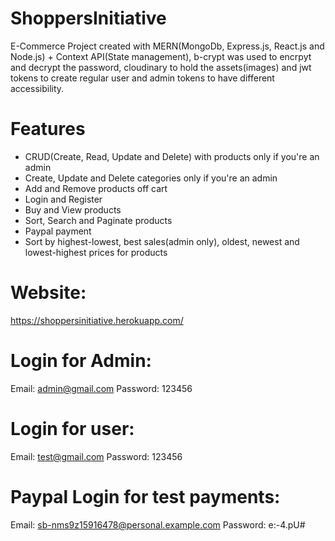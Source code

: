 # ShoppersInitiative
E-Commerce Project created with MERN(MongoDb, Express.js, React.js and Node.js) + Context API(State management), b-crypt was used to encrpyt and decrypt the password, cloudinary to hold the assets(images) and jwt tokens to create regular user and admin tokens to have different accessibility.

# Features
- CRUD(Create, Read, Update and Delete) with products only if you're an admin
- Create, Update and Delete categories only if you're an admin
- Add and Remove products off cart
- Login and Register
- Buy and View products
- Sort, Search and Paginate products
- Paypal payment
- Sort by highest-lowest, best sales(admin only), oldest, newest and lowest-highest prices for products
# Website: 
https://shoppersinitiative.herokuapp.com/

# Login for Admin: 
Email: admin@gmail.com 
Password: 123456

# Login for user: 
Email: test@gmail.com 
Password: 123456

# Paypal Login for test payments: 
Email: sb-nms9z15916478@personal.example.com 
Password: e:-4.pU#

